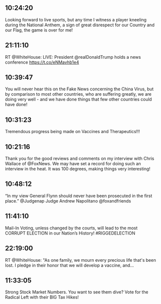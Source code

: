 ## 10:24:20
Looking forward to live sports, but any time I witness a player kneeling during the National Anthem, a sign of great disrespect for our Country and our Flag, the game is over for me!
## 21:11:10
RT @WhiteHouse: LIVE: President @realDonaldTrump holds a news conference https://t.co/eNMavhb1e4
## 10:39:47
You will never hear this on the Fake News concerning the China Virus, but by comparison to most other countries, who are suffering greatly, we are doing very well - and we have done things that few other countries could have done!
## 10:31:23
Tremendous progress being made on Vaccines and Therapeutics!!!
## 10:21:16
Thank you for the good reviews and comments on my interview with Chris Wallace of @FoxNews. We may have set a record for doing such an interview in the heat. It was 100 degrees, making things very interesting!
## 10:48:12
“In my view General Flynn should never have been prosecuted in the first place.” @Judgenap Judge Andrew Napolitano  @foxandfriends
## 11:41:10
Mail-In Voting, unless changed by the courts, will lead to the most CORRUPT ELECTION in our Nation’s History! #RIGGEDELECTION
## 22:19:00
RT @WhiteHouse: "As one family, we mourn every precious life that's been lost. I pledge in their honor that we will develop a vaccine, and…
## 11:33:05
Strong Stock Market Numbers. You want to see them dive? Vote for the Radical Left with their BIG Tax Hikes!
